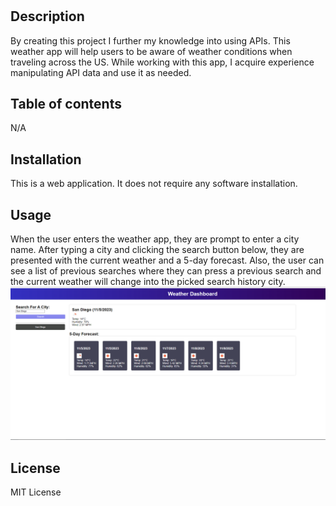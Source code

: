 # <Get-Your-Weather>

## Description

By creating this project I further my knowledge into using APIs. This weather app will help users to be aware of weather conditions when traveling across the US. While working with this app, I acquire experience manipulating API data and use it as needed.

## Table of contents

N/A

## Installation

This is a web application. It does not require any software installation.

## Usage

When the user enters the weather app, they are prompt to enter a city name. After typing a city and clicking the search button below, they are presented with the current weather and a 5-day forecast. Also, the user can see a list of previous searches where they can press a previous search and the current weather will change into the picked search history city.
![Alt text](getyourweather.PNG)

## License

MIT License